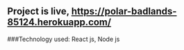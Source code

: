 ## Project is live, https://polar-badlands-85124.herokuapp.com/

###Technology used:
React js, 
Node js
